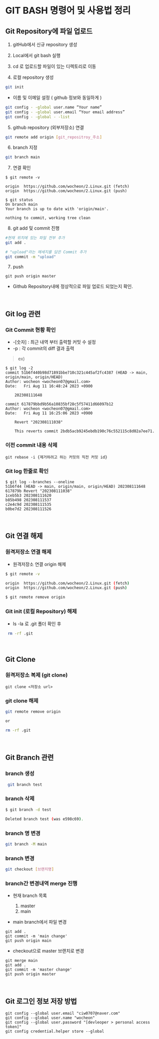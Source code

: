 # GIT BASH 명령어 및 사용법 정리

## Git Repository에 파일 업로드
1. gitHub에서 신규 repository 생성

2. Local에서 git bash 실행 

3. cd 로 업로드할 파일이 있는 디렉토리로 이동

4. 로컬 repository 생성 

```bash
git init 
```

 * 이름 및 이메일 설정 ( github 정보와 동일하게 )

```bash
git config - -global user.name “Your name”
git config - -global user.email “Your email address”
git config - -global - -list
```

5. github repository (외부저장소) 연결 
```bash
git remote add origin [git_repositroy_주소]
```

6. branch 지정 
```bash
git branch main
```

7. 연결 확인 
```
$ git remote -v 

origin  https://github.com/wocheon/2.Linux.git (fetch)
origin  https://github.com/wocheon/2.Linux.git (push)
```
```
$ git status
On branch main
Your branch is up to date with 'origin/main'.

nothing to commit, working tree clean
```
8. git add 및 commit 진행 
```bash
#현재 위치에 있는 파일 전부 추가
git add . 

# "upload"라는 메세지를 담은 Commit 추가
git commit -m "upload"
```
7. push 
```
git push origin master
```
* Github Repository내에 정상적으로 파일 업로드 되었는지 확인.

<br>

## Git log 관련
### Git Commit 현황 확인
* -[숫자] : 최근 내역 부터 출력할 커밋 수 설정
* -p  : 각 commit의 diff 결과 출력
>ex)
```
$ git log -2
commit 51b6f440b98d71891bbe710c321c445af2fc4387 (HEAD -> main, origin/main, origin/HEAD)
Author: wocheon <wocheon07@gmail.com>
Date:   Fri Aug 11 16:48:24 2023 +0900

    202308111648

commit 617879bbd9b56a10835bf28c5f57411d66097b12
Author: wocheon <wocheon07@gmail.com>
Date:   Fri Aug 11 16:25:06 2023 +0900

    Revert "202308111038"

    This reverts commit 2bdb5acb9245ebdb190c76c552115c8d02a7ee71.
```
### 이전 commit 내용 삭제
```
git rebase -i {제거하려고 하는 커밋의 직전 커밋 id}
```
### Git log 한줄로 확인
```
$ git log --branches --oneline
51b6f44 (HEAD -> main, origin/main, origin/HEAD) 202308111648
617879b Revert "202308111038"
1ceb5b3 202308111620
b85b498 202308111537
c2e4c9d 202308111535
b0be7d2 202308111526
```
<br>

## Git 연결 해제
### 원격저장소 연결 해제 
* 원격저장소 연결 origin 해제
```bash
$ git remote -v 

origin  https://github.com/wocheon/2.Linux.git (fetch)
origin  https://github.com/wocheon/2.Linux.git (push)

$ git remote remove origin
```
### Git init (로컬 Repository) 해제 
* ls -la 로 .git 폴더 확인 후
```bash
 rm -rf .git 
```
<br>

## Git Clone
### 원격저장소 복제 (git clone)
```
git clone <저장소 url>
```

### git clone 해제
```bash
git remote remove origin

or 

rm -rf .git
```
<br>

## Git Branch 관련

### branch 생성
```bash
 git branch test
```
### branch 삭제
```bash
$ git branch -d test

Deleted branch test (was e598c69).
```
### branch 명 변경
```bash
git branch -M main
```
### branch 변경 
```bash
git checkout [브랜치명]
```
### branch간 변경내역 merge 진행
* 현재 branch 목록
    1. master
    2. main 

* main branch에서 파일 변경 
```
git add .
git commit -m 'main change'
git push origin main
```

* checkout으로 master 브랜치로 변경
```
git merge main
git add .
git commit -m 'master change'
git push origin master
```
<br>

## Git 로그인 정보 저장 방법
```
git config --global user.email "ciw0707@naver.com"
git config --global user.name "wocheon"
git config --global user.password "[devleoper > personal access token]"
git config credential.helper store --global
```